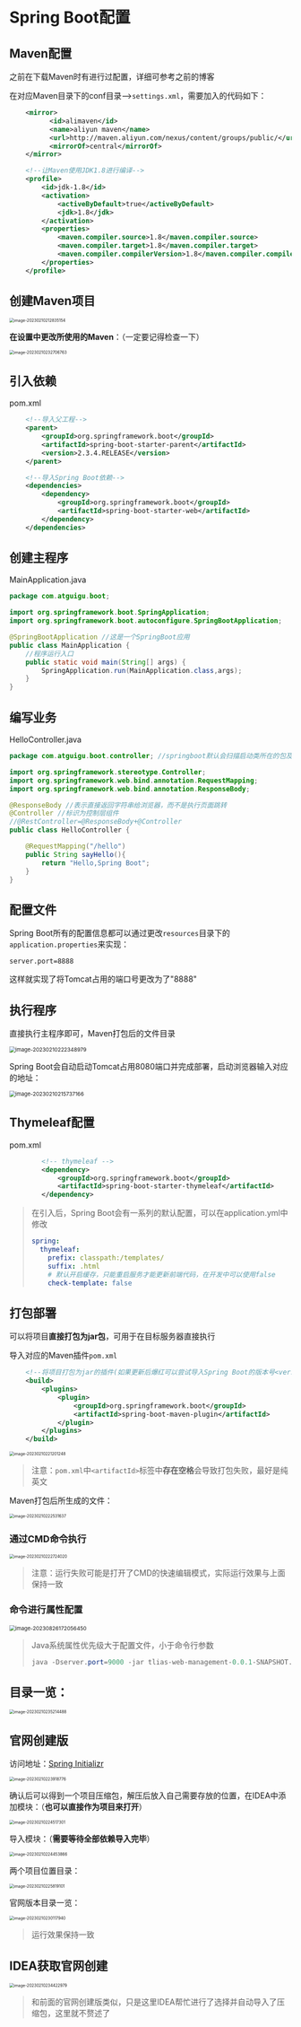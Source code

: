 # Spring Boot配置

## Maven配置

之前在下载Maven时有进行过配置，详细可参考之前的博客

在对应Maven目录下的conf目录-->`settings.xml`，需要加入的代码如下：

```xml
    <mirror>
          <id>alimaven</id>
          <name>aliyun maven</name>
          <url>http://maven.aliyun.com/nexus/content/groups/public/</url>
          <mirrorOf>central</mirrorOf>        
    </mirror>

    <!--让Maven使用JDK1.8进行编译-->
	<profile>
		<id>jdk-1.8</id>
		<activation>
			<activeByDefault>true</activeByDefault>
			<jdk>1.8</jdk>
		</activation>
		<properties>
			<maven.compiler.source>1.8</maven.compiler.source>
            <maven.compiler.target>1.8</maven.compiler.target>
            <maven.compiler.compilerVersion>1.8</maven.compiler.compilerVersion>
		</properties>
    </profile>
```

## 创建Maven项目

<img src="img/2.Spring Boot配置/image-20230210212835154.png" alt="image-20230210212835154" style="zoom:50%;" />

**在设置中更改所使用的Maven**：（一定要记得检查一下）

<img src="img/2.Spring Boot配置/image-20230210232706763.png" alt="image-20230210232706763" style="zoom:50%;" />

## 引入依赖

pom.xml

```xml
	<!--导入父工程-->
	<parent>
		<groupId>org.springframework.boot</groupId>
		<artifactId>spring-boot-starter-parent</artifactId>
		<version>2.3.4.RELEASE</version>
	</parent>

	<!--导入Spring Boot依赖-->
	<dependencies>
		<dependency>
			<groupId>org.springframework.boot</groupId>
			<artifactId>spring-boot-starter-web</artifactId>
		</dependency>
	</dependencies>
```

## 创建主程序

MainApplication.java

```java
package com.atguigu.boot;

import org.springframework.boot.SpringApplication;
import org.springframework.boot.autoconfigure.SpringBootApplication;

@SpringBootApplication //这是一个SpringBoot应用
public class MainApplication {
    //程序运行入口
    public static void main(String[] args) {
        SpringApplication.run(MainApplication.class,args);
    }
}
```

## 编写业务

HelloController.java

```java
package com.atguigu.boot.controller; //springboot默认会扫描启动类所在的包及其子包，所以需要写在主程序的同级目录或者其子目录

import org.springframework.stereotype.Controller;
import org.springframework.web.bind.annotation.RequestMapping;
import org.springframework.web.bind.annotation.ResponseBody;

@ResponseBody //表示直接返回字符串给浏览器，而不是执行页面跳转
@Controller //标识为控制层组件
//@RestController=@ResponseBody+@Controller
public class HelloController {

    @RequestMapping("/hello")
    public String sayHello(){
        return "Hello,Spring Boot";
    }
}
```

## 配置文件

Spring Boot所有的配置信息都可以通过更改`resources`目录下的`application.properties`来实现：

```properties
server.port=8888 
```

这样就实现了将Tomcat占用的端口号更改为了"8888"

## 执行程序

直接执行主程序即可，Maven打包后的文件目录

<img src="img/2.Spring Boot配置/image-20230210222348979.png" alt="image-20230210222348979" style="zoom:67%;" />

Spring Boot会自动启动Tomcat占用8080端口并完成部署，启动浏览器输入对应的地址：

<img src="img/2.Spring Boot配置/image-20230210215737166.png" alt="image-20230210215737166" style="zoom: 67%;" />

## Thymeleaf配置

pom.xml

```xml
        <!-- thymeleaf -->
        <dependency>
            <groupId>org.springframework.boot</groupId>
            <artifactId>spring-boot-starter-thymeleaf</artifactId>
        </dependency>
```

> 在引入后，Spring Boot会有一系列的默认配置，可以在application.yml中修改
>
> ```yaml
> spring:
>   thymeleaf:
>     prefix: classpath:/templates/
>     suffix: .html
>     # 默认开启缓存，只能重启服务才能更新前端代码，在开发中可以使用false
>     check-template: false
> ```

## 打包部署

可以将项目**直接打包为jar包**，可用于在目标服务器直接执行

导入对应的Maven插件`pom.xml`

```xml
    <!--将项目打包为jar的插件(如果更新后爆红可以尝试导入Spring Boot的版本号<version>2.3.4.RELEASE</version>)-->
    <build>
        <plugins>
            <plugin>
                <groupId>org.springframework.boot</groupId>
                <artifactId>spring-boot-maven-plugin</artifactId>
            </plugin>
        </plugins>
    </build>
```

<img src="img/2.Spring Boot配置/image-20230210221201248.png" alt="image-20230210221201248" style="zoom:50%;" />

> 注意：`pom.xml`中`<artifactId>`标签中**存在空格**会导致打包失败，最好是纯英文

Maven打包后所生成的文件：

<img src="img/2.Spring Boot配置/image-20230210222531637.png" alt="image-20230210222531637" style="zoom:50%;" />

### 通过CMD命令执行

<img src="img/2.Spring Boot配置/image-20230210222724020.png" alt="image-20230210222724020" style="zoom:50%;" />

> 注意：运行失败可能是打开了CMD的快速编辑模式，实际运行效果与上面保持一致

### 命令进行属性配置

<img src="img/2.Spring Boot配置/image-20230826172056450.png" alt="image-20230826172056450" style="zoom: 67%;" />

> Java系统属性优先级大于配置文件，小于命令行参数
>
> ```java
> java -Dserver.port=9000 -jar tlias-web-management-0.0.1-SNAPSHOT.jar --server.port=10010
> ```

## 目录一览：

<img src="img/2.Spring Boot配置/image-20230210235214488.png" alt="image-20230210235214488" style="zoom:50%;" />

## 官网创建版

访问地址：[Spring Initializr](https://start.spring.io/)

<img src="img/2.Spring Boot配置/image-20230210223918776.png" alt="image-20230210223918776" style="zoom: 50%;" />

确认后可以得到一个项目压缩包，解压后放入自己需要存放的位置，在IDEA中添加模块：（**也可以直接作为项目来打开**）

<img src="img/2.Spring Boot配置/image-20230210224517301.png" alt="image-20230210224517301" style="zoom:50%;" />

导入模块：（**需要等待全部依赖导入完毕**）

<img src="img/2.Spring Boot配置/image-20230210224453866.png" alt="image-20230210224453866" style="zoom:50%;" />

两个项目位置目录：

<img src="img/2.Spring Boot配置/image-20230210225819101.png" alt="image-20230210225819101" style="zoom:50%;" />

官网版本目录一览：

<img src="img/2.Spring Boot配置/image-20230210230117940.png" alt="image-20230210230117940" style="zoom:50%;" />

> 运行效果保持一致

## IDEA获取官网创建

<img src="img/2.Spring Boot配置/image-20230210234422979.png" alt="image-20230210234422979" style="zoom:50%;" />

> 和前面的官网创建版类似，只是这里IDEA帮忙进行了选择并自动导入了压缩包，这里就不赘述了